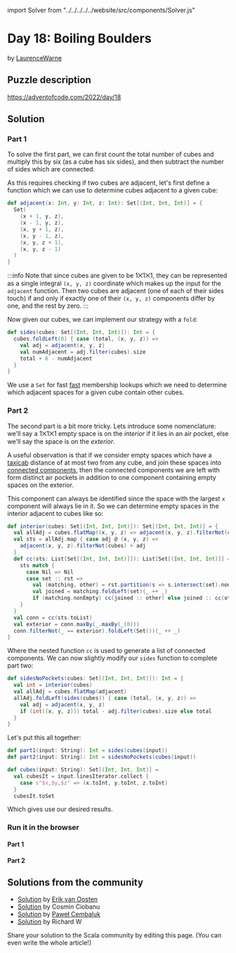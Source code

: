 import Solver from "../../../../../website/src/components/Solver.js"

# Day 18: Boiling Boulders
by [LaurenceWarne](https://www.github.com/LaurenceWarne)

## Puzzle description

https://adventofcode.com/2022/day/18

## Solution

### Part 1

To solve the first part, we can first count the total number of cubes and multiply this by six (as a cube has six sides), and then subtract the number of sides which are connected.

As this requires checking if two cubes are adjacent, let's first define a function which we can use to determine cubes adjacent to a given cube:

```scala
def adjacent(x: Int, y: Int, z: Int): Set[(Int, Int, Int)] = {
  Set(
    (x + 1, y, z),
    (x - 1, y, z),
    (x, y + 1, z),
    (x, y - 1, z),
    (x, y, z + 1),
    (x, y, z - 1)
  )
}
```

:::info
Note that since cubes are given to be 1⨉1⨉1, they can be represented as a single integral `(x, y, z)` coordinate which makes up the input for the `adjacent` function.  Then two cubes are adjacent (one of each of their sides touch) if and only if exactly one of their `(x, y, z)` components differ by one, and the rest by zero.
:::

Now given our cubes, we can implement our strategy with a `fold`:
```scala
def sides(cubes: Set[(Int, Int, Int)]): Int = {
  cubes.foldLeft(0) { case (total, (x, y, z)) =>
    val adj = adjacent(x, y, z)
    val numAdjacent = adj.filter(cubes).size
    total + 6 - numAdjacent
  }
}
```
We use a `Set` for fast [fast](https://docs.scala-lang.org/overviews/collections-2.13/performance-characteristics.html) membership lookups which we need to determine which adjacent spaces for a given cube contain other cubes.

### Part 2

The second part is a bit more tricky.  Lets introduce some nomenclature: we'll say a 1⨉1⨉1 empty space is on the *interior* if it lies in an air pocket, else we'll say the space is on the *exterior*.

A useful observation is that if we consider empty spaces which have a [taxicab](https://adventofcode.com/2022/day/18) distance of at most two from any cube, and join these spaces into [connected components](https://en.wikipedia.org/wiki/Component_(graph_theory)), then the connected components we are left with form distinct air pockets in addition to one component containing empty spaces on the exterior.

This component can always be identified since the space with the largest `x` component will always lie in it.  So we can determine empty spaces in the interior adjacent to cubes like so:

```scala
def interior(cubes: Set[(Int, Int, Int)]): Set[(Int, Int, Int)] = {
  val allAdj = cubes.flatMap((x, y, z) => adjacent(x, y, z).filterNot(cubes))
  val sts = allAdj.map { case adj @ (x, y, z) =>
    adjacent(x, y, z).filterNot(cubes) + adj
  }
  def cc(sts: List[Set[(Int, Int, Int)]]): List[Set[(Int, Int, Int)]] = {
    sts match {
      case Nil => Nil
      case set :: rst =>
        val (matching, other) = rst.partition(s => s.intersect(set).nonEmpty)
        val joined = matching.foldLeft(set)(_ ++ _)
        if (matching.nonEmpty) cc(joined :: other) else joined :: cc(other)
    }
  }
  val conn = cc(sts.toList)
  val exterior = conn.maxBy(_.maxBy(_(0)))
  conn.filterNot(_ == exterior).foldLeft(Set())(_ ++ _)
}
```
Where the nested function `cc` is used to generate a list of connected components.  We can now slightly modify our `sides` function to complete part two:

```scala
def sidesNoPockets(cubes: Set[(Int, Int, Int)]): Int = {
  val int = interior(cubes)
  val allAdj = cubes.flatMap(adjacent)
  allAdj.foldLeft(sides(cubes)) { case (total, (x, y, z)) =>
    val adj = adjacent(x, y, z)
    if (int((x, y, z))) total - adj.filter(cubes).size else total
  }
}
```

Let's put this all together:

```scala
def part1(input: String): Int = sides(cubes(input))
def part2(input: String): Int = sidesNoPockets(cubes(input))

def cubes(input: String): Set[(Int, Int, Int)] =
  val cubesIt = input.linesIterator.collect {
    case s"$x,$y,$z" => (x.toInt, y.toInt, z.toInt)
  }
  cubesIt.toSet
```

Which gives use our desired results.

### Run it in the browser

#### Part 1

<Solver puzzle="day18-part1" year="2022"/>

#### Part 2

<Solver puzzle="day18-part2" year="2022"/>

## Solutions from the community

- [Solution](https://github.com/erikvanoosten/advent-of-code/blob/main/src/main/scala/nl/grons/advent/y2022/Day18.scala) by [Erik van Oosten](https://github.com/erikvanoosten)
- [Solution](https://github.com/cosminci/advent-of-code/blob/master/src/main/scala/com/github/cosminci/aoc/_2022/Day18.scala) by Cosmin Ciobanu
- [Solution](https://github.com/AvaPL/Advent-of-Code-2022/tree/main/src/main/scala/day18) by [Paweł Cembaluk](https://github.com/AvaPL)
- [Solution](https://github.com/w-r-z-k/aoc2022/blob/main/src/main/scala/Day18.scala) by Richard W

Share your solution to the Scala community by editing this page. (You can even write the whole article!)
